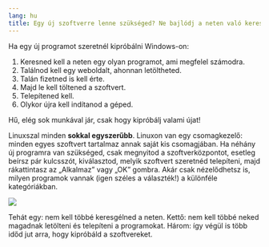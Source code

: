 ```yaml
---
lang: hu
title: Egy új szoftverre lenne szükséged? Ne bajlódj a neten való keresgéléssel, a Linux megteszi helyetted!
---
```


Ha egy új programot szeretnél kipróbálni Windows-on:

<ol>
<li>Keresned kell a neten egy olyan programot, ami megfelel számodra.</li>
<li>Találnod kell egy weboldalt, ahonnan letöltheted.</li>
<li>Talán fizetned is kell érte.</li>
<li>Majd le kell töltened a szoftvert.</li>
<li>Telepítened kell.</li>
<li>Olykor újra kell indítanod a géped.</li>
</ol>

Hű, elég sok munkával jár, csak hogy kipróbálj valami újat!

Linuxszal minden <b>sokkal egyszerűbb</b>. Linuxon van egy csomagkezelő: minden egyes szoftvert tartalmaz annak saját kis csomagjában. Ha néhány új programra van szükséged, csak megnyitod a szoftverközpontot, esetleg beírsz pár kulcsszót, kiválasztod, melyik szoftvert szeretnéd telepíteni, majd rákattintasz az „Alkalmaz” vagy „OK” gombra. Akár csak nézelődhetsz is, milyen programok vannak (igen széles a választék!) a különféle kategóriákban.

<img src="Images/synaptic.png" />

Tehát egy: nem kell többé keresgélned a neten. Kettő: nem kell többé neked magadnak letölteni és telepíteni a programokat. Három: így végül is több időd jut arra, hogy kipróbáld a szoftvereket.




